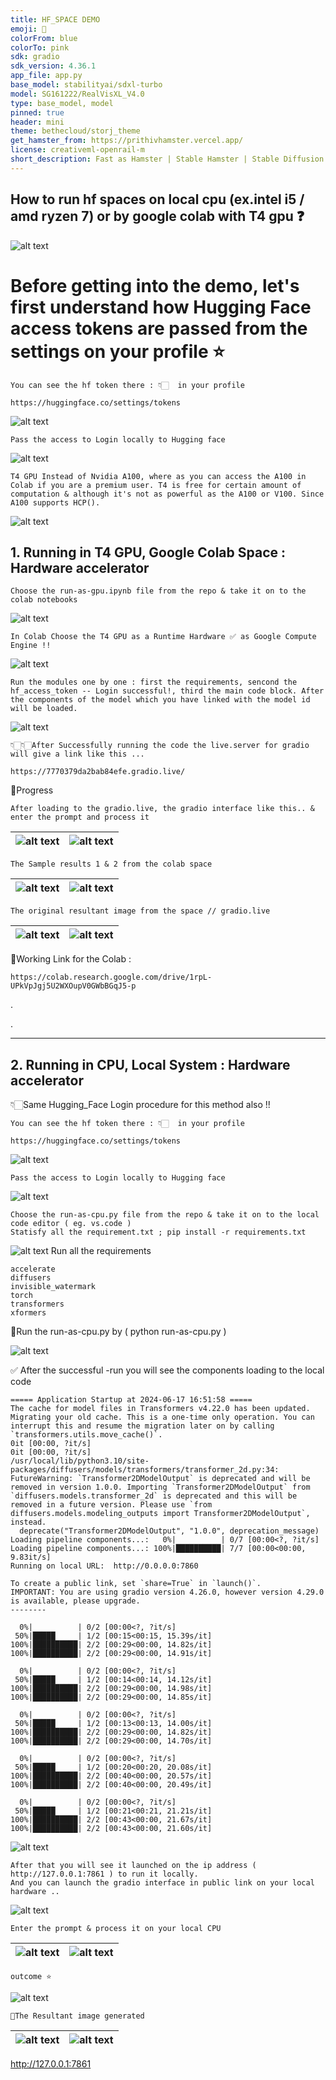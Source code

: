 ```yaml
---
title: HF_SPACE DEMO
emoji: 🐹
colorFrom: blue
colorTo: pink
sdk: gradio
sdk_version: 4.36.1
app_file: app.py
base_model: stabilityai/sdxl-turbo
model: SG161222/RealVisXL_V4.0
type: base_model, model
pinned: true
header: mini
theme: bethecloud/storj_theme
get_hamster_from: https://prithivhamster.vercel.app/
license: creativeml-openrail-m
short_description: Fast as Hamster | Stable Hamster | Stable Diffusion
---
```


## How to run hf spaces on local cpu (ex.intel i5 / amd ryzen 7) or by google colab with T4 gpu ❓

![alt text](assets/cpugpu.gif)

# Before getting into the demo, let's first understand how Hugging Face access tokens are passed from the settings on your profile ⭐

    You can see the hf token there : 👇🏻  in your profile
    
    https://huggingface.co/settings/tokens

![alt text](assets/at.png)

    Pass the access to Login locally to Hugging face

![alt text](assets/accesstokengpu.png)

    T4 GPU Instead of Nvidia A100, where as you can access the A100 in Colab if you are a premium user. T4 is free for certain amount of computation & although it's not as powerful as the A100 or V100. Since A100 supports HCP().

![alt text](assets/t4.gif)

## 1. Running in T4 GPU, Google Colab Space : Hardware accelerator

    Choose the run-as-gpu.ipynb file from the repo & take it on to the colab notebooks

![alt text](choose/6.png)

    In Colab Choose the T4 GPU as a Runtime Hardware ✅ as Google Compute Engine !!
    
![alt text](assets-gpu/gpu0.png)

    Run the modules one by one : first the requirements, sencond the hf_access_token -- Login successful!, third the main code block. After the components of the model which you have linked with the model id will be loaded.
    
![alt text](assets-gpu/gpu4.png)

    👇🏻👇🏻After Successfully running the code the live.server for gradio will give a link like this ...

    https://7770379da2bab84efe.gradio.live/
    
🚀Progress

    After loading to the gradio.live, the gradio interface like this.. & enter the prompt and process it


| ![alt text](assets-gpu/gpu3.png) |![alt text](assets-gpu/gpu1.png) |
|---------------------------|--------------------------|


    The Sample results 1 & 2 from the colab space

| ![alt text](assets-gpu/gpu5.png) |![alt text](assets-gpu/gpu6.png) |
|---------------------------|--------------------------|

    The original resultant image from the space // gradio.live 

| ![alt text](assets/image1.png) |![alt text](assets/image2.png) |
|---------------------------|--------------------------|

🚀Working Link for the Colab :

    https://colab.research.google.com/drive/1rpL-UPkVpJgj5U2WXOupV0GWbBGqJ5-p

.

.

-----------------------------------------------------------------------------------------------------------------------------------------------------------------


## 2. Running in CPU, Local System : Hardware accelerator

👇🏻Same Hugging_Face Login procedure for this method also !!

    You can see the hf token there : 👇🏻  in your profile
    
    https://huggingface.co/settings/tokens

![alt text](assets/at.png)

    Pass the access to Login locally to Hugging face

![alt text](assets/accesstokengpu.png)

    Choose the run-as-cpu.py file from the repo & take it on to the local code editor ( eg. vs.code )
    Statisfy all the requirement.txt ; pip install -r requirements.txt

![alt text](choose/7.png)
Run all the requirements

    accelerate
    diffusers
    invisible_watermark
    torch
    transformers
    xformers

🚀Run the run-as-cpu.py by ( python run-as-cpu.py )

![alt text](assets-cpu/cpu.png)

✅ After the successful -run you will see the components loading to the local code 

    ===== Application Startup at 2024-06-17 16:51:58 =====
    The cache for model files in Transformers v4.22.0 has been updated. Migrating your old cache. This is a one-time only operation. You can interrupt this and resume the migration later on by calling `transformers.utils.move_cache()`.
    0it [00:00, ?it/s]
    0it [00:00, ?it/s]
    /usr/local/lib/python3.10/site-packages/diffusers/models/transformers/transformer_2d.py:34: FutureWarning: `Transformer2DModelOutput` is deprecated and will be removed in version 1.0.0. Importing `Transformer2DModelOutput` from `diffusers.models.transformer_2d` is deprecated and this will be removed in a future version. Please use `from diffusers.models.modeling_outputs import Transformer2DModelOutput`, instead.
      deprecate("Transformer2DModelOutput", "1.0.0", deprecation_message)
    Loading pipeline components...:   0%|          | 0/7 [00:00<?, ?it/s]
    Loading pipeline components...: 100%|██████████| 7/7 [00:00<00:00,  9.83it/s]
    Running on local URL:  http://0.0.0.0:7860
    
    To create a public link, set `share=True` in `launch()`.
    IMPORTANT: You are using gradio version 4.26.0, however version 4.29.0 is available, please upgrade.
    --------
    
      0%|          | 0/2 [00:00<?, ?it/s]
     50%|█████     | 1/2 [00:15<00:15, 15.39s/it]
    100%|██████████| 2/2 [00:29<00:00, 14.82s/it]
    100%|██████████| 2/2 [00:29<00:00, 14.91s/it]
    
      0%|          | 0/2 [00:00<?, ?it/s]
     50%|█████     | 1/2 [00:14<00:14, 14.12s/it]
    100%|██████████| 2/2 [00:29<00:00, 14.98s/it]
    100%|██████████| 2/2 [00:29<00:00, 14.85s/it]
    
      0%|          | 0/2 [00:00<?, ?it/s]
     50%|█████     | 1/2 [00:13<00:13, 14.00s/it]
    100%|██████████| 2/2 [00:29<00:00, 14.82s/it]
    100%|██████████| 2/2 [00:29<00:00, 14.70s/it]
    
      0%|          | 0/2 [00:00<?, ?it/s]
     50%|█████     | 1/2 [00:20<00:20, 20.08s/it]
    100%|██████████| 2/2 [00:40<00:00, 20.57s/it]
    100%|██████████| 2/2 [00:40<00:00, 20.49s/it]
    
      0%|          | 0/2 [00:00<?, ?it/s]
     50%|█████     | 1/2 [00:21<00:21, 21.21s/it]
    100%|██████████| 2/2 [00:43<00:00, 21.67s/it]
    100%|██████████| 2/2 [00:43<00:00, 21.60s/it]

![alt text](assets-cpu/cpu1.png)

    After that you will see it launched on the ip address ( http://127.0.0.1:7861 ) to run it locally. 
    And you can launch the gradio interface in public link on your local hardware ..

![alt text](assets-cpu/cpu4.png)

    Enter the prompt & process it on your local CPU


| ![alt text](assets-cpu/cpu2.png) |![alt text](assets-cpu/cpu3.png) |
|---------------------------|--------------------------|

    outcome ⭐
    
![alt text](assets-cpu/cpu0.png)

    🚀The Resultant image generated


| ![alt text](assets/image3.webp) |![alt text](assets/image4.webp) |
|---------------------------|--------------------------|




http://127.0.0.1:7861
